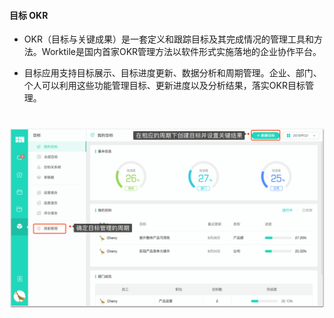 #### 目标 OKR 

* OKR（目标与关键成果）是一套定义和跟踪目标及其完成情况的管理工具和方法。Worktile是国内首家OKR管理方法以软件形式实施落地的企业协作平台。

* 目标应用支持目标展示、目标进度更新、数据分析和周期管理。企业、部门、个人可以利用这些功能管理目标、更新进度以及分析结果，落实OKR目标管理。

# ![](/assets/目标okr.png)
